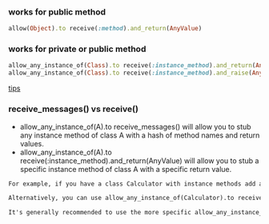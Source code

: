 ### works for public method
~~~ruby
allow(Object).to receive(:method).and_return(AnyValue)
~~~

### works for private or public method
~~~ruby
allow_any_instance_of(Class).to receive(:instance_method).and_return(AnyValue)
allow_any_instance_of(Class).to receive(:instance_method).and_raise(AnyError)
~~~

[tips](https://medium.com/beamdental/rspec-tips-allow-any-instance-of-c11e38b098be)


### receive_messages() vs receive()
- allow_any_instance_of(A).to receive_messages() will allow you to stub any instance method of class A with a hash of method names and return values.
- allow_any_instance_of(A).to receive(:instance_method).and_return(AnyValue) will allow you to stub a specific instance method of class A with a specific return value.

~~~html
For example, if you have a class Calculator with instance methods add and subtract, you can use allow_any_instance_of(Calculator).to receive_messages(add: 5, subtract: 3) to stub both methods with return values of 5 and 3 respectively.

Alternatively, you can use allow_any_instance_of(Calculator).to receive(:add).and_return(5) to stub only the add method with a return value of 5.

It's generally recommended to use the more specific allow_any_instance_of(A).to receive(:instance_method).and_return(AnyValue) syntax to avoid accidentally stubbing unintended methods.
~~~
